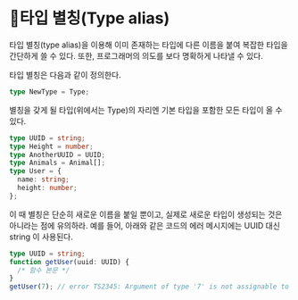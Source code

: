 # 🎺타입 별칭(Type alias)

타입 별칭(type alias)을 이용해 이미 존재하는 타입에 다른 이름을 붙여 복잡한 타입을 간단하게 쓸 수 있다. 또한, 프로그래머의 의도를 보다 명확하게 나타낼 수 있다.

타입 별칭은 다음과 같이 정의한다.

```typescript
type NewType = Type;
```

별칭을 갖게 될 타입(위에서는 Type)의 자리엔 기본 타입을 포함한 모든 타입이 올 수 있다.

```typescript
type UUID = string;
type Height = number;
type AnotherUUID = UUID;
type Animals = Animal[];
type User = {
  name: string;
  height: number;
};
```

이 때 별칭은 단순히 새로운 이름을 붙일 뿐이고, 실제로 새로운 타입이 생성되는 것은 아니라는 점에 유의하라. 예를 들어, 아래와 같은 코드의 에러 메시지에는 UUID 대신 string 이 사용된다.

```typescript
type UUID = string;
function getUser(uuid: UUID) {
  /* 함수 본문 */
}
getUser(7); // error TS2345: Argument of type '7' is not assignable to parameter of type 'string'.
```
